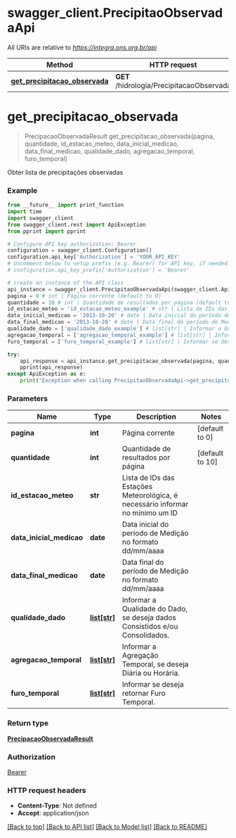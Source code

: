 # swagger_client.PrecipitaoObservadaApi

All URIs are relative to *https://integra.ons.org.br/api*

Method | HTTP request | Description
------------- | ------------- | -------------
[**get_precipitacao_observada**](PrecipitaoObservadaApi.md#get_precipitacao_observada) | **GET** /hidrologia/PrecipitacaoObservada | 

# **get_precipitacao_observada**
> PrecipacaoObservadaResult get_precipitacao_observada(pagina, quantidade, id_estacao_meteo, data_inicial_medicao, data_final_medicao, qualidade_dado, agregacao_temporal, furo_temporal)



Obter lista de precipitações observadas

### Example
```python
from __future__ import print_function
import time
import swagger_client
from swagger_client.rest import ApiException
from pprint import pprint

# Configure API key authorization: Bearer
configuration = swagger_client.Configuration()
configuration.api_key['Authorization'] = 'YOUR_API_KEY'
# Uncomment below to setup prefix (e.g. Bearer) for API key, if needed
# configuration.api_key_prefix['Authorization'] = 'Bearer'

# create an instance of the API class
api_instance = swagger_client.PrecipitaoObservadaApi(swagger_client.ApiClient(configuration))
pagina = 0 # int | Página corrente (default to 0)
quantidade = 10 # int | Quantidade de resultados por página (default to 10)
id_estacao_meteo = 'id_estacao_meteo_example' # str | Lista de IDs das Estações Meteorológica, é necessário informar no mínimo um ID
data_inicial_medicao = '2013-10-20' # date | Data inicial do período de Medição no formato dd/mm/aaaa
data_final_medicao = '2013-10-20' # date | Data final do período de Medição no formato dd/mm/aaaa
qualidade_dado = ['qualidade_dado_example'] # list[str] | Informar a Qualidade do Dado, se deseja dados Consistidos e/ou Consolidados.
agregacao_temporal = ['agregacao_temporal_example'] # list[str] | Informar a Agregação Temporal, se deseja Diária ou Horária.
furo_temporal = ['furo_temporal_example'] # list[str] | Informar se deseja retornar Furo Temporal.

try:
    api_response = api_instance.get_precipitacao_observada(pagina, quantidade, id_estacao_meteo, data_inicial_medicao, data_final_medicao, qualidade_dado, agregacao_temporal, furo_temporal)
    pprint(api_response)
except ApiException as e:
    print("Exception when calling PrecipitaoObservadaApi->get_precipitacao_observada: %s\n" % e)
```

### Parameters

Name | Type | Description  | Notes
------------- | ------------- | ------------- | -------------
 **pagina** | **int**| Página corrente | [default to 0]
 **quantidade** | **int**| Quantidade de resultados por página | [default to 10]
 **id_estacao_meteo** | **str**| Lista de IDs das Estações Meteorológica, é necessário informar no mínimo um ID | 
 **data_inicial_medicao** | **date**| Data inicial do período de Medição no formato dd/mm/aaaa | 
 **data_final_medicao** | **date**| Data final do período de Medição no formato dd/mm/aaaa | 
 **qualidade_dado** | [**list[str]**](str.md)| Informar a Qualidade do Dado, se deseja dados Consistidos e/ou Consolidados. | 
 **agregacao_temporal** | [**list[str]**](str.md)| Informar a Agregação Temporal, se deseja Diária ou Horária. | 
 **furo_temporal** | [**list[str]**](str.md)| Informar se deseja retornar Furo Temporal. | 

### Return type

[**PrecipacaoObservadaResult**](PrecipacaoObservadaResult.md)

### Authorization

[Bearer](../README.md#Bearer)

### HTTP request headers

 - **Content-Type**: Not defined
 - **Accept**: application/json

[[Back to top]](#) [[Back to API list]](../README.md#documentation-for-api-endpoints) [[Back to Model list]](../README.md#documentation-for-models) [[Back to README]](../README.md)

